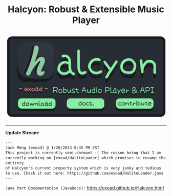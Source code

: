 <h1 align="center"> <strong>Halcyon: Robust & Extensible Music Player</strong><br><br><a href="https://halcyoninae.github.io/.github/"><img src="repo/img/github_banner.png" alt="Repository Banner" width="512"/></a></h1>
<hr>

**Update Stream:**<br>

```
---
Jack Meng (exoad) @ 1/20/2023 8:35 PM EST
This project is currently semi-dormant :( The reason being that I am currently working on [exoad/HaliteLoader] which promises to revamp the entirety
of Halcyon's current property system which is very janky and tedious to use. Check it out here: https://github.com/exoad/HaliteLoader.java
---
```

`Java Part Documentation (JavaDocs):` https://exoad.github.io/Halcyon.htm/ <br>

